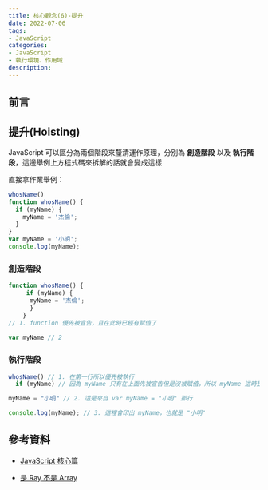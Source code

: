 ```yaml
---
title: 核心觀念(6)-提升
date: 2022-07-06
tags:
- JavaScript
categories:
- JavaScript
- 執行環境、作用域
description:
---
```


## 前言


## 提升(Hoisting)

JavaScript 可以區分為兩個階段來釐清運作原理，分別為 **創造階段** 以及 **執行階段**，這邊舉例上方程式碼來拆解的話就會變成這樣

直接拿作業舉例：
```javascript
whosName()
function whosName() {
  if (myName) {
    myName = '杰倫';
  }
}
var myName = '小明';
console.log(myName);
```

### 創造階段
```javascript
function whosName() {
     if (myName) {
      myName = '杰倫';
      }
    } 
// 1. function 優先被宣告，且在此時已經有賦值了
      
var myName // 2
```

### 執行階段
```javascript
whosName() // 1. 在第一行所以優先被執行
  if (myName) // 因為 myName 只有在上面先被宣告但是沒被賦值，所以 myName 這時是 undefined，因此不會執行 if 裡面內容而是直接跳出 if

myName = "小明" // 2. 這是來自 var myName = "小明" 那行

console.log(myName); // 3. 這裡會印出 myName，也就是 "小明"  
```


## 參考資料
- [JavaScript 核心篇](https://www.hexschool.com/courses/js-core.html)

- [是 Ray 不是 Array](https://israynotarray.com/javascript/20200502/2917226562/)